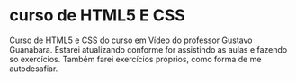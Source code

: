 # curso de HTML5 E CSS
 Curso de HTML5 e CSS do curso em Vídeo do professor Gustavo Guanabara.
 Estarei atualizando conforme for assistindo as aulas e fazendo so exercícios. Também farei exercícios próprios, como forma de me autodesafiar.
